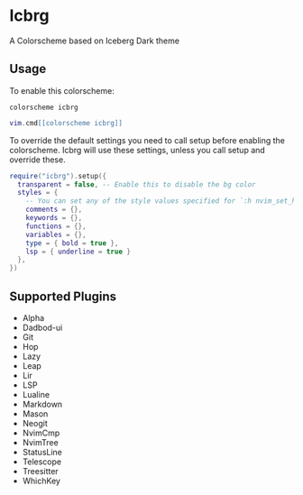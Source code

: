# Icbrg

A Colorscheme based on Iceberg Dark theme

## Usage

To enable this colorscheme:

```vim
colorscheme icbrg
```

```lua
vim.cmd[[colorscheme icbrg]]
```

To override the default settings you need to call setup before enabling the
colorscheme. Icbrg will use these settings, unless you call setup
and override these.

```lua
require("icbrg").setup({
  transparent = false, -- Enable this to disable the bg color
  styles = {
    -- You can set any of the style values specified for `:h nvim_set_hl`
    comments = {},
    keywords = {},
    functions = {},
    variables = {},
    type = { bold = true },
    lsp = { underline = true }
  },
})
```

## Supported Plugins

- Alpha
- Dadbod-ui
- Git
- Hop
- Lazy
- Leap
- Lir
- LSP
- Lualine
- Markdown
- Mason
- Neogit
- NvimCmp
- NvimTree
- StatusLine
- Telescope
- Treesitter
- WhichKey
